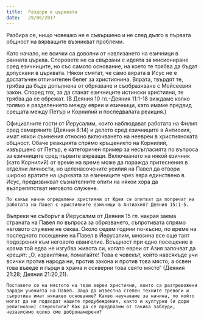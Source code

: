 ```yaml
---
title:  Раздори в църквата
date:   29/06/2017
---
```


Разбира се, нищо човешко не е съвършено и не след дълго в първата общност на вярващите възникват проблеми.

Като начало, не всички са доволни от навлизането на езичници в ранната църква. Споровете не са свързани с идеята за мисиониране сред езичниците, но със самото основание, на което те трябва да бъдат допускани в църквата. Някои смятат, че само вярата в Исус не е достатъчен отличителен белег за християнина. Вярата, твърдят те, трябва да бъде допълнена от обрязване и съобразяване с Мойсеевия закон. Според тях, за да станат езичниците истински християни, те трябва да се обрежат. (В Деяния 10 гл.-Деяния 11:1-18 виждаме колко голямо е разделението между евреи и езичници, като имаме предвид срещата между Петър и Корнилий и последвалата реакция.)

Официалните гости от Йерусалим, които наблюдават работата на Филип сред самаряните (Деяния 8:14) и делото сред езичниците в Антиохия, имат някои съмнения относно включването на неевреи в християнската общност. Обаче реакцията спрямо кръщението на Корнилий, извършено от Петър, е категоричен пример за несъгласията по въпроса за езичниците сред първите вярващи. Включването на някой езичник (като Корнилий) от време на време може да поражда притеснения в отделни личности, но целенасочените усилия на Павел да отвори широко вратите на църквата за езичниците чрез вяра единствено в Исус, предизвикват съзнателните опити на някои хора да възпрепятстват неговото служене.

`По какъв начин определени християни от Юдея се опитват да попречат на работата на Павел с християните езичници в Антиохия? Деяния 15:1-5.`

Въпреки че съборът в Йерусалим от Деяния 15 гл. накрая заема страната на Павел по въпроса за обрязването, съпротивата спрямо неговото служене не секва. Около седем години по-късно, по време на последното посещение на Павел в Йерусалим, мнозина все още таят подозрения към неговото евангелие. Всъщност при едно посещение в храма той едва не изгубва живота си, когато евреи от Азия започват да крещят: „О, израилтяни, помагайте! Това е човекът, който навсякъде учи всички против народа ни, против закона и против това място; а освен това въведе и гърци в храма и оскверни това свято място“ (Деяния 21:28; Деяния 21:20,21).

`Поставете се на мястото на тези евреи християни, които са разтревожени заради ученията на Павел. Защо до известна степен техните тревоги и съпротива имат някакво основание? Какво научаваме за начина, по който могат да ни подведат нашите предубеждения, както и културни (и дори религиозни) стереотипи? Как да се предпазим от такива заблуди, независимо колко сме добронамерени?`
